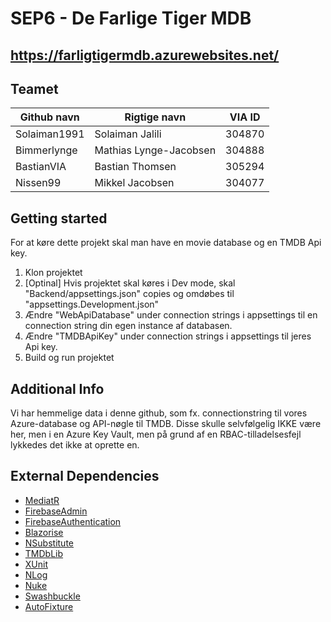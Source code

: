 # SEP6 - De Farlige Tiger MDB
## https://farligtigermdb.azurewebsites.net/
## Teamet

| Github navn  | Rigtige navn | VIA ID |
| ------------- | ------------- | ------------- |
| Solaiman1991 | Solaiman Jalili | 304870 |
| Bimmerlynge | Mathias Lynge-Jacobsen | 304888 |
| BastianVIA | Bastian Thomsen | 305294 |
| Nissen99 | Mikkel Jacobsen | 304077 |

## Getting started
For at køre dette projekt skal man have en movie database og en TMDB Api key.
1. Klon projektet
2. [Optinal] Hvis projektet skal køres i Dev mode, skal "Backend/appsettings.json" copies og omdøbes til "appsettings.Development.json"
3. Ændre "WebApiDatabase" under connection strings i appsettings til en connection string din egen instance af databasen.
4. Ændre "TMDBApiKey" under connection strings i appsettings til jeres Api key.
5. Build og run projektet

## Additional Info
Vi har hemmelige data i denne github, som fx. connectionstring  til vores Azure-database og API-nøgle til TMDB. Disse skulle selvfølgelig IKKE være her, men i en Azure Key Vault, men på grund af en RBAC-tilladelsesfejl lykkedes det ikke at oprette en.

## External Dependencies
- [MediatR](https://www.nuget.org/packages/MediatR)
- [FirebaseAdmin](https://www.nuget.org/packages/FirebaseAdmin)
- [FirebaseAuthentication](https://www.nuget.org/packages/FirebaseAuthentication.net)
- [Blazorise](https://www.nuget.org/packages/Blazorise)
- [NSubstitute](https://www.nuget.org/packages/FirebaseAuthentication.net)
- [TMDbLib](https://www.nuget.org/packages/TMDbLib)
- [XUnit](https://www.nuget.org/packages/xunit)
- [NLog](https://www.nuget.org/packages/NLog)
- [Nuke](https://www.nuget.org/packages/Nuke.Common)
- [Swashbuckle](https://www.nuget.org/packages/Swashbuckle.AspNetCore)
- [AutoFixture](https://www.nuget.org/packages/AutoFixture)

